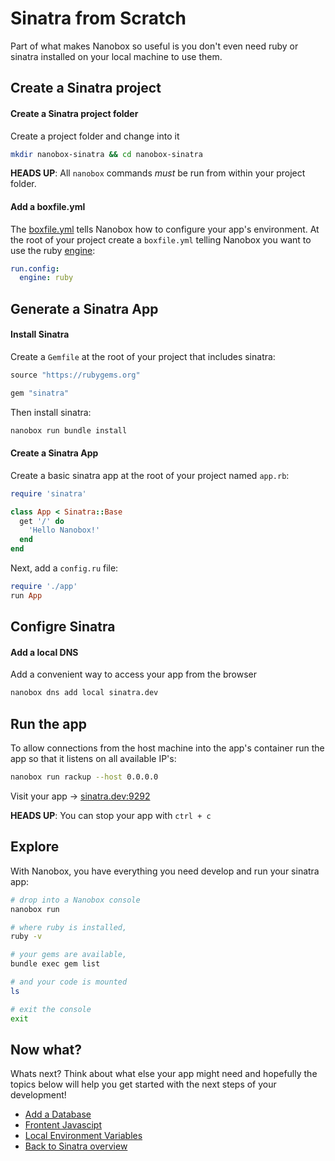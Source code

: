 # Sinatra from Scratch
Part of what makes Nanobox so useful is you don't even need ruby or sinatra installed on your local machine to use them.

## Create a Sinatra project

#### Create a Sinatra project folder
Create a project folder and change into it

```bash
mkdir nanobox-sinatra && cd nanobox-sinatra
```

**HEADS UP**: All `nanobox` commands *must* be run from within your project folder.

#### Add a boxfile.yml
The <a href="https://docs.nanobox.io/boxfile/" target="\_blank">boxfile.yml</a> tells Nanobox how to configure your app's environment. At the root of your project create a `boxfile.yml` telling Nanobox you want to use the ruby <a href="https://docs.nanobox.io/engines/" target="\_blank">engine</a>:

```yaml
run.config:
  engine: ruby
```

## Generate a Sinatra App

#### Install Sinatra
Create a `Gemfile` at the root of your project that includes sinatra:

```ruby
source "https://rubygems.org"

gem "sinatra"
```

Then install sinatra:

```bash
nanobox run bundle install
```

#### Create a Sinatra App
Create a basic sinatra app at the root of your project named `app.rb`:

```ruby
require 'sinatra'

class App < Sinatra::Base
  get '/' do
    'Hello Nanobox!'
  end
end
```

Next, add a `config.ru` file:

```ruby
require './app'
run App
```

## Configre Sinatra

#### Add a local DNS
Add a convenient way to access your app from the browser

```bash
nanobox dns add local sinatra.dev
```

## Run the app
To allow connections from the host machine into the app's container run the app so that it listens on all available IP's:

```bash
nanobox run rackup --host 0.0.0.0
```

Visit your app -> <a href="http://sinatra.dev:9292" target="\_blank">sinatra.dev:9292</a>

**HEADS UP**: You can stop your app with `ctrl + c`

## Explore
With Nanobox, you have everything you need develop and run your sinatra app:

```bash
# drop into a Nanobox console
nanobox run

# where ruby is installed,
ruby -v

# your gems are available,
bundle exec gem list

# and your code is mounted
ls

# exit the console
exit
```

## Now what?
Whats next? Think about what else your app might need and hopefully the topics below will help you get started with the next steps of your development!

* [Add a Database](/ruby/sinatra/add-a-database)
* [Frontent Javascipt](/ruby/sinatra/frontend-javascript)
* [Local Environment Variables](/ruby/sinatra/local-evars)
* [Back to Sinatra overview](/ruby/sinatra)
